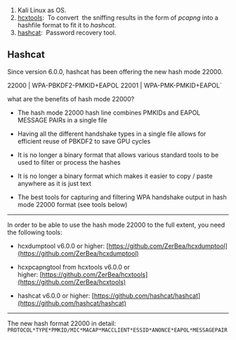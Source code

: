 1. Kali Linux as OS.
2. [hcxtools](https://github.com/kairosart/hcxtools):  To convert  the sniffing results in the form of _pcapng_ into a hashfile format to fit it to _hashcat_.
3. [hashcat](https://hashcat.net/hashcat/):  Password recovery tool.

## Hashcat

Since version 6.0.0, hashcat has been offering the new hash mode 22000. 
  
22000 | WPA-PBKDF2-PMKID+EAPOL
22001 | WPA-PMK-PMKID+EAPOL`

what are the benefits of hash mode 22000?  

- The hash mode 22000 hash line combines PMKIDs and EAPOL MESSAGE PAIRs in a single file  

- Having all the different handshake types in a single file allows for efficient reuse of PBKDF2 to save GPU cycles  

- It is no longer a binary format that allows various standard tools to be used to filter or process the hashes  

- It is no longer a binary format which makes it easier to copy / paste anywhere as it is just text  

- The best tools for capturing and filtering WPA handshake output in hash mode 22000 format (see tools below)

---

In order to be able to use the hash mode 22000 to the full extent, you need the following tools:  

- hcxdumptool v6.0.0 or higher: [https://github.com/ZerBea/hcxdumptool](https://github.com/ZerBea/hcxdumptool)  

- hcxpcapngtool from hcxtools v6.0.0 or higher: [https://github.com/ZerBea/hcxtools](https://github.com/ZerBea/hcxtools)  

- hashcat v6.0.0 or higher: [https://github.com/hashcat/hashcat](https://github.com/hashcat/hashcat)


---
The new hash format 22000 in detail:  
`PROTOCOL*TYPE*PMKID/MIC*MACAP*MACCLIENT*ESSID*ANONCE*EAPOL*MESSAGEPAIR`